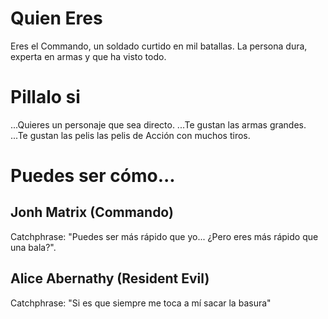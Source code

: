 # Quien Eres

Eres el Commando, un soldado curtido en mil batallas. La persona dura, experta en armas y que ha visto todo.

# Pillalo si

...Quieres un personaje que sea directo.
...Te gustan las armas grandes.
...Te gustan las pelis las pelis de Acción con muchos tiros.

# Puedes ser cómo...


## Jonh Matrix (Commando)


Catchphrase: "Puedes ser más rápido que yo... ¿Pero eres más rápido que una bala?".


## Alice Abernathy (Resident Evil)


Catchphrase: "Si es que siempre me toca a mí sacar la basura"
